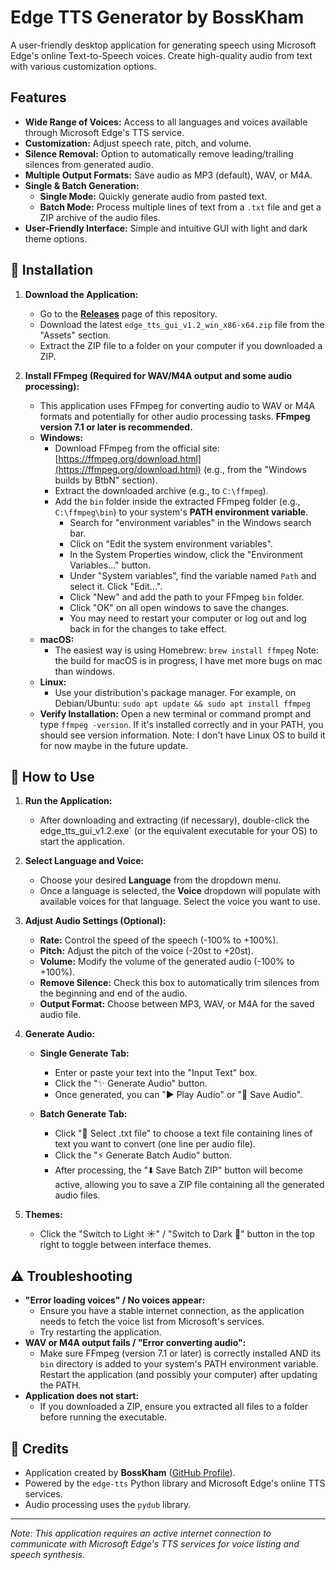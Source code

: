 # Edge TTS Generator by BossKham

A user-friendly desktop application for generating speech using Microsoft Edge's online Text-to-Speech voices. Create high-quality audio from text with various customization options.

## Features

* **Wide Range of Voices:** Access to all languages and voices available through Microsoft Edge's TTS service.
* **Customization:** Adjust speech rate, pitch, and volume.
* **Silence Removal:** Option to automatically remove leading/trailing silences from generated audio.
* **Multiple Output Formats:** Save audio as MP3 (default), WAV, or M4A.
* **Single & Batch Generation:**
    * **Single Mode:** Quickly generate audio from pasted text.
    * **Batch Mode:** Process multiple lines of text from a `.txt` file and get a ZIP archive of the audio files.
* **User-Friendly Interface:** Simple and intuitive GUI with light and dark theme options.

## 💾 Installation

1.  **Download the Application:**
    * Go to the [**Releases**](https://github.com/BossKham/edge_tts_gui/releases) page of this repository.
    * Download the latest `edge_tts_gui_v1.2_win_x86-x64.zip` file from the "Assets" section.
    * Extract the ZIP file to a folder on your computer if you downloaded a ZIP.

2.  **Install FFmpeg (Required for WAV/M4A output and some audio processing):**
    * This application uses FFmpeg for converting audio to WAV or M4A formats and potentially for other audio processing tasks. **FFmpeg version 7.1 or later is recommended.**
    * **Windows:**
        * Download FFmpeg from the official site: [https://ffmpeg.org/download.html](https://ffmpeg.org/download.html) (e.g., from the "Windows builds by BtbN" section).
        * Extract the downloaded archive (e.g., to `C:\ffmpeg`).
        * Add the `bin` folder inside the extracted FFmpeg folder (e.g., `C:\ffmpeg\bin`) to your system's **PATH environment variable**.
            * Search for "environment variables" in the Windows search bar.
            * Click on "Edit the system environment variables".
            * In the System Properties window, click the "Environment Variables..." button.
            * Under "System variables", find the variable named `Path` and select it. Click "Edit...".
            * Click "New" and add the path to your FFmpeg `bin` folder.
            * Click "OK" on all open windows to save the changes.
            * You may need to restart your computer or log out and log back in for the changes to take effect.
    * **macOS:**
        * The easiest way is using Homebrew: `brew install ffmpeg` Note: the build for macOS is in progress, I have met more bugs on mac than windows.
    * **Linux:**
        * Use your distribution's package manager. For example, on Debian/Ubuntu: `sudo apt update && sudo apt install ffmpeg`
    * **Verify Installation:** Open a new terminal or command prompt and type `ffmpeg -version`. If it's installed correctly and in your PATH, you should see version information. Note: I don't have Linux OS to build it for now maybe in the future update.

## 🚀 How to Use

1.  **Run the Application:**
    * After downloading and extracting (if necessary), double-click the edge_tts_gui_v1.2.exe` (or the equivalent executable for your OS) to start the application.

2.  **Select Language and Voice:**
    * Choose your desired **Language** from the dropdown menu.
    * Once a language is selected, the **Voice** dropdown will populate with available voices for that language. Select the voice you want to use.

3.  **Adjust Audio Settings (Optional):**
    * **Rate:** Control the speed of the speech (-100% to +100%).
    * **Pitch:** Adjust the pitch of the voice (-20st to +20st).
    * **Volume:** Modify the volume of the generated audio (-100% to +100%).
    * **Remove Silence:** Check this box to automatically trim silences from the beginning and end of the audio.
    * **Output Format:** Choose between MP3, WAV, or M4A for the saved audio file.

4.  **Generate Audio:**

    * **Single Generate Tab:**
        * Enter or paste your text into the "Input Text" box.
        * Click the "✨ Generate Audio" button.
        * Once generated, you can "▶️ Play Audio" or "💾 Save Audio".

    * **Batch Generate Tab:**
        * Click "📁 Select .txt file" to choose a text file containing lines of text you want to convert (one line per audio file).
        * Click the "⚡ Generate Batch Audio" button.
        * After processing, the "⬇️ Save Batch ZIP" button will become active, allowing you to save a ZIP file containing all the generated audio files.

5.  **Themes:**
    * Click the "Switch to Light ☀️" / "Switch to Dark 🌙" button in the top right to toggle between interface themes.

## ⚠️ Troubleshooting

* **"Error loading voices" / No voices appear:**
    * Ensure you have a stable internet connection, as the application needs to fetch the voice list from Microsoft's services.
    * Try restarting the application.
* **WAV or M4A output fails / "Error converting audio":**
    * Make sure FFmpeg (version 7.1 or later) is correctly installed AND its `bin` directory is added to your system's PATH environment variable. Restart the application (and possibly your computer) after updating the PATH.
* **Application does not start:**
    * If you downloaded a ZIP, ensure you extracted all files to a folder before running the executable.

## 🙏 Credits

* Application created by **BossKham** ([GitHub Profile](https://github.com/BossKham)).
* Powered by the `edge-tts` Python library and Microsoft Edge's online TTS services.
* Audio processing uses the `pydub` library.

---

*Note: This application requires an active internet connection to communicate with Microsoft Edge's TTS services for voice listing and speech synthesis.*
